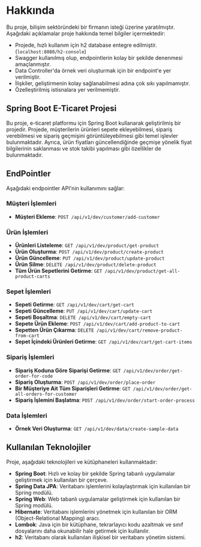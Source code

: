 # Hakkında

Bu proje, bilişim sektöründeki bir firmanın isteği üzerine yaratılmıştır. Aşağıdaki açıklamalar proje hakkında temel bilgiler içermektedir:

- Projede, hızlı kullanım için h2 database entegre edilmiştir. (`localhost:8080/h2-console`)
- Swagger kullanılmış olup, endpointlerin kolay bir şekilde denenmesi amaçlanmıştır.
- Data Controller'da örnek veri oluşturmak için bir endpoint'e yer verilmiştir.
- İlişkiler, geliştirmenin kolay sağlanabilmesi adına çok sıkı yapılmamıştır.
- Özelleştirilmiş istisnalara yer verilmemiştir.

## Spring Boot E-Ticaret Projesi

Bu proje, e-ticaret platformu için Spring Boot kullanarak geliştirilmiş bir projedir. Projede, müşterilerin ürünleri sepete ekleyebilmesi, sipariş verebilmesi ve sipariş geçmişini görüntüleyebilmesi gibi temel işlevler bulunmaktadır. Ayrıca, ürün fiyatları güncellendiğinde geçmişe yönelik fiyat bilgilerinin saklanması ve stok takibi yapılması gibi özellikler de bulunmaktadır.

## EndPointler

Aşağıdaki endpointler API'nin kullanımını sağlar:

### Müşteri İşlemleri

- **Müşteri Ekleme**: `POST /api/v1/dev/customer/add-customer`

### Ürün İşlemleri

- **Ürünleri Listeleme**: `GET /api/v1/dev/product/get-product`
- **Ürün Oluşturma**: `POST /api/v1/dev/product/create-product`
- **Ürün Güncelleme**: `PUT /api/v1/dev/product/update-product`
- **Ürün Silme**: `DELETE /api/v1/dev/product/delete-product`
- **Tüm Ürün Sepetlerini Getirme**: `GET /api/v1/dev/product/get-all-product-carts`

### Sepet İşlemleri

- **Sepeti Getirme**: `GET /api/v1/dev/cart/get-cart`
- **Sepeti Güncelleme**: `PUT /api/v1/dev/cart/update-cart`
- **Sepeti Boşaltma**: `DELETE /api/v1/dev/cart/empty-cart`
- **Sepete Ürün Ekleme**: `POST /api/v1/dev/cart/add-product-to-cart`
- **Sepetten Ürün Çıkarma**: `DELETE /api/v1/dev/cart/remove-product-from-cart`
- **Sepet İçindeki Ürünleri Getirme**: `GET /api/v1/dev/cart/get-cart-items`

### Sipariş İşlemleri

- **Sipariş Koduna Göre Siparişi Getirme**: `GET /api/v1/dev/order/get-order-for-code`
- **Sipariş Oluşturma**: `POST /api/v1/dev/order/place-order`
- **Bir Müşteriye Ait Tüm Siparişleri Getirme**: `GET /api/v1/dev/order/get-all-orders-for-customer`
- **Sipariş İşlemini Başlatma**: `POST /api/v1/dev/order/start-order-process`

### Data İşlemleri

- **Örnek Veri Oluşturma**: `GET /api/v1/dev/data/create-sample-data`

## Kullanılan Teknolojiler

Proje, aşağıdaki teknolojileri ve kütüphaneleri kullanmaktadır:

- **Spring Boot**: Hızlı ve kolay bir şekilde Spring tabanlı uygulamalar geliştirmek için kullanılan bir çerçeve.
- **Spring Data JPA**: Veritabanı işlemlerini kolaylaştırmak için kullanılan bir Spring modülü.
- **Spring Web**: Web tabanlı uygulamalar geliştirmek için kullanılan bir Spring modülü.
- **Hibernate**: Veritabanı işlemlerini yönetmek için kullanılan bir ORM (Object-Relational Mapping) aracı.
- **Lombok**: Java için bir kütüphane, tekrarlayıcı kodu azaltmak ve sınıf dosyalarını daha okunabilir hale getirmek için kullanılır.
- **h2**: Veritabanı olarak kullanılan ilişkisel bir veritabanı yönetim sistemi.
